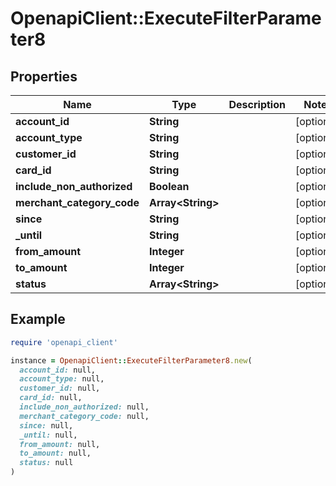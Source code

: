 # OpenapiClient::ExecuteFilterParameter8

## Properties

| Name | Type | Description | Notes |
| ---- | ---- | ----------- | ----- |
| **account_id** | **String** |  | [optional] |
| **account_type** | **String** |  | [optional] |
| **customer_id** | **String** |  | [optional] |
| **card_id** | **String** |  | [optional] |
| **include_non_authorized** | **Boolean** |  | [optional] |
| **merchant_category_code** | **Array&lt;String&gt;** |  | [optional] |
| **since** | **String** |  | [optional] |
| **_until** | **String** |  | [optional] |
| **from_amount** | **Integer** |  | [optional] |
| **to_amount** | **Integer** |  | [optional] |
| **status** | **Array&lt;String&gt;** |  | [optional] |

## Example

```ruby
require 'openapi_client'

instance = OpenapiClient::ExecuteFilterParameter8.new(
  account_id: null,
  account_type: null,
  customer_id: null,
  card_id: null,
  include_non_authorized: null,
  merchant_category_code: null,
  since: null,
  _until: null,
  from_amount: null,
  to_amount: null,
  status: null
)
```

